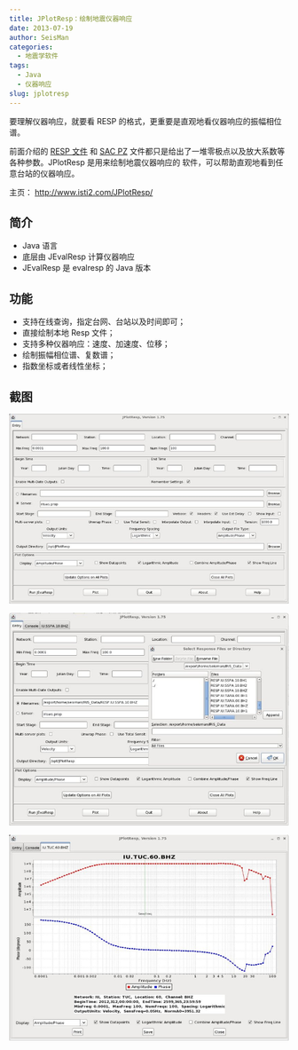 ```yaml
---
title: JPlotResp：绘制地震仪器响应
date: 2013-07-19
author: SeisMan
categories:
  - 地震学软件
tags:
  - Java
  - 仪器响应
slug: jplotresp
---
```


要理解仪器响应，就要看 RESP 的格式，更重要是直观地看仪器响应的振幅相位谱。

前面介绍的 [RESP 文件](/simple-analysis-of-resp/) 和 [SAC PZ](/simple-analysis-of-sac-pz/)
文件都只是给出了一堆零极点以及放大系数等各种参数。JPlotResp 是用来绘制地震仪器响应的
软件，可以帮助直观地看到任意台站的仪器响应。

主页： <http://www.isti2.com/JPlotResp/>

<!--more-->

## 简介

-   Java 语言
-   底层由 JEvalResp 计算仪器响应
-   JEvalResp 是 evalresp 的 Java 版本

## 功能

-   支持在线查询，指定台网、台站以及时间即可；
-   直接绘制本地 Resp 文件；
-   支持多种仪器响应：速度、加速度、位移；
-   绘制振幅相位谱、复数谱；
-   指数坐标或者线性坐标；

## 截图

![JPlotResp 启动界面](/images/2013071901.jpg)

![读取本地RESP文件](/images/2013071902.jpg)

![绘制振幅响应谱](/images/2013071903.jpg)
